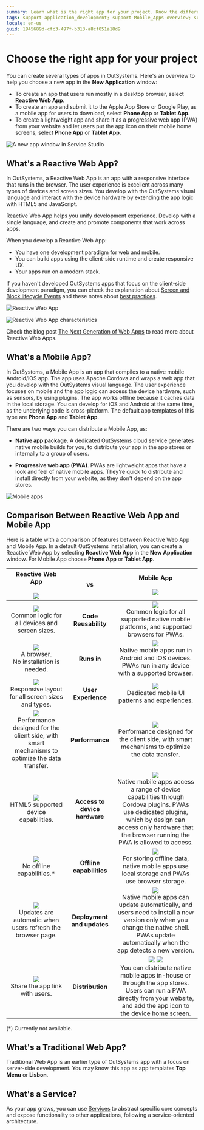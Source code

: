 ```yaml
---
summary: Learn what is the right app for your project. Know the difference between web and mobile apps in OutSystems and what to choose for your needs. 
tags: support-application_development; support-Mobile_Apps-overview; support-webapps-overview
locale: en-us
guid: 1945689d-cfc3-497f-b313-a8cf051a18d9
---
```


# Choose the right app for your project

You can create several types of apps in OutSystems. Here's an overview to help you choose a new app in the **New Application** window:

* To create an app that users run mostly in a desktop browser, select **Reactive Web App**.
* To create an app and submit it to the Apple App Store or Google Play, as a mobile app for users to download, select **Phone App** or **Tablet App**.
* To create a lightweight app and share it as a progressive web app (PWA) from your website and let users put the app icon on their mobile home screens, select **Phone App** or **Tablet App**.

![A new app window in Service Studio](images/new-app-window-ss.gif)

## What's a Reactive Web App?

In OutSystems, a Reactive Web App is an app with a responsive interface that runs in the browser. The user experience is excellent across many types of devices and screen sizes. You develop with the OutSystems visual language and interact with the device hardware by extending the app logic with HTML5 and JavaScript.

Reactive Web App helps you unify development experience. Develop with a single language, and create and promote components that work across apps.

When you develop a Reactive Web App:

* You have one development paradigm for web and mobile.
* You can build apps using the client-side runtime and create responsive UX.
* Your apps run on a modern stack.

If you haven't developed OutSystems apps that focus on the client-side development paradigm, you can check the explanation about [Screen and Block lifecycle Events](<../develop/logic/screen-block-lifecycle-events.md>) and these notes about [best practices](<https://success.outsystems.com/Documentation/Best_Practices/OutSystems_Mobile_Best_Practices>).

![Reactive Web App](images/reactive-web-app-diag.png)

![Reactive Web App characteristics](images/reactive-web-app-characteristics-diag.png)


<div class="info" markdown="1">

Check the blog post <a href="https://www.outsystems.com/forums/discussion/52761/reactive-web-the-next-generation-of-web-apps/">The Next Generation of Web Apps</a> to read more about Reactive Web Apps.

</div>

## What's a Mobile App?

In OutSystems, a Mobile App is an app that compiles to a native mobile Android/iOS app. The app uses Apache Cordova and wraps a web app that you develop with the OutSystems visual language. The user experience focuses on mobile and the app logic can access the device hardware, such as sensors, by using plugins. The app works offline because it caches data in the local storage. You can develop for iOS and Android at the same time, as the underlying code is cross-platform. The default app templates of this type are **Phone App** and **Tablet App**.

There are two ways you can distribute a Mobile App, as:

* **Native app package**. A dedicated OutSystems cloud service generates native mobile builds for you, to distribute your app in the app stores or internally to a group of users.

* **Progressive web app (PWA)**. PWAs are lightweight apps that have a look and feel of native mobile apps. They're quick to distribute and install directly from your website, as they don't depend on the app stores.

![Mobile apps](images/mobile-vs-web-diag.png)

## Comparison Between Reactive Web App and Mobile App

Here is a table with a comparison of features between Reactive Web App and Mobile App. In a default OutSystems installation, you can create a Reactive Web App by selecting **Reactive Web App** in the **New Application** window. For Mobile App choose **Phone App** or **Tablet App**.

|**Reactive Web App** <br/><br/>![](images/mobile-vs-web-web-diag.png)|vs|**Mobile App**<br/><br/>![](images/mobile-vs-web-mobile-diag.png)|
|:-:|:-:|:-:|
|![](images/mobile-vs-web-code-reusability-web-diag.png)<br/>Common logic for all devices and screen sizes.|**Code Reusability**|![](images/mobile-vs-web-code-reusability-mobile-diag.png)<br/>Common logic for all supported native mobile platforms, and supported browsers for PWAs.|
|![](images/mobile-vs-web-runs-in-web-diag.png)<br/>A browser.<br/>No installation is needed.|**Runs in**|![](images/mobile-vs-web-runs-in-mobile-diag.png)<br/>Native mobile apps run in Android and iOS devices. PWAs run in any device with a supported browser.|
|![](images/mobile-vs-web-user-experience-web-diag.png)<br/>Responsive layout for all screen sizes and types.|**User Experience**|![](images/mobile-vs-web-user-experience-mobile-diag.png)<br/>Dedicated mobile UI patterns and experiences.|
|![](images/mobile-vs-web-performance-web-diag.png)<br/>Performance designed for the client side, with smart mechanisms to optimize the data transfer.|**Performance**|![](images/mobile-vs-web-performance-mobile-diag.png)<br/>Performance designed for the client side, with smart mechanisms to optimize the data transfer.|
|![](images/mobile-vs-web-access-device-web-diag.png)<br/>HTML5 supported device capabilities.|**Access to device hardware**|![](images/mobile-vs-web-access-device-mobile-diag.png)<br/>Native mobile apps access a range of device capabilities through Cordova plugins. PWAs use dedicated plugins, which by design can access only hardware that the browser running the PWA is allowed to access.|
|![](images/mobile-vs-web-offline-web-diag.png)<br/>No offline capabilities.*|**Offline capabilities**|![](images/mobile-vs-web-offline-mobile-diag.png)<br/>For storing offline data, native mobile apps use local storage and PWAs use browser storage.|
|![](images/mobile-vs-web-deployments-web-diag.png)<br/>Updates are automatic when users refresh the browser page.|**Deployment and updates**|![](images/mobile-vs-web-deployments-mobile-diag.png)<br/>Native mobile apps can update automatically, and users need to install a new version only when you change the native shell. PWAs update automatically when the app detects a new version.|
|![](images/mobile-vs-web-distribution-web-diag.png)<br/>Share the app link with users.|**Distribution**|![](images/mobile-vs-web-distribution-mobile-diag.png) ![](images/mobile-vs-web-distribution-web-diag.png)<br/>You can distribute native mobile apps in-house or through the app stores. Users can run a PWA directly from your website, and add the app icon to the device home screen.|

(*) Currently not available.

## What's a Traditional Web App?

Traditional Web App is an earlier type of OutSystems app with a focus on server-side development. You may know this app as app templates **Top Menu** or **Lisbon**.

## What's a Service?

As your app grows, you can use [Services](../develop/reuse-and-refactor/services.md) to abstract specific core concepts and expose functionality to other applications, following a service-oriented architecture.
